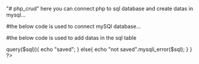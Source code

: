 "# php_crud" 
here you can connect php to sql database and create datas in mysql...

#the below code is used to connect mySQl database...
<?php
$host="localhost";
$username="root";
$password="";

$dbname="crud";

$con=mysqli_connect($host,$username,$password,$dbname);

if ($con){
    echo "connected";

}
else{
    echo "error";
}
?>

#the below code is used to add datas in the sql table
<?php
if(isset($_POST["submit"])){
$name=$_POST["name"];
$age=$_POST["age"];
$sql="INSERT INTO add_table (name,age) VALUES ('$name',$age)";
    if($con->query($sql)){
        echo "saved";
    }
    else{
        echo "not saved".mysqli_error($sql);
    }
}
?>
